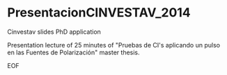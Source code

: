PresentacionCINVESTAV_2014
==========================

Cinvestav slides PhD application

Presentation lecture of 25 minutes of "Pruebas de CI's aplicando un pulso en las Fuentes de Polarización" master thesis.


EOF
